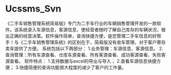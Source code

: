 # Ucssms_Svn
 《二手车销售管理系统简易版》专门为二手车行业的车辆销售管理开发的一款软件。该系统录入车源信息，客源信息，使经营者随时了解自己库存的车辆状况，做出正确的经营决策。软件操作简单，查询快捷方便，是您管理二手车信息的好帮手！与《二手车销售管理系统》的区别在于，简易版没有收车管理，对于客户寄存卖车提供了方便。 系统包括以下两部分： 1.业务管理：车源信息、客源信息。 2.查询管理：所有车源查看、仓库车源查看、所有客源查看、成功客源查看、失败客源查看。 软件特点： 1.支持数据与excel的导出与导入； 2.查看车源信息快捷方便； 3.快捷简便的查询功能很大程度的减少了客户的工作量。
